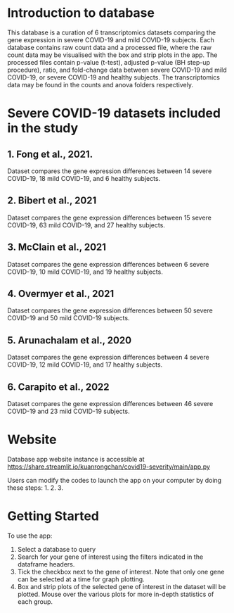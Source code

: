 # Introduction to database
This database is a curation of 6 transcriptomics datasets comparing the gene expression in severe COVID-19 and mild COVID-19 subjects. Each database contains raw count data and a processed file, where the raw count data may be visualised with the box and strip plots in the app. The processed files contain p-value (t-test), adjusted p-value (BH step-up procedure), ratio, and fold-change data between severe COVID-19 and mild COVID-19, or severe COVID-19 and healthy subjects. The transcriptomics data may be found in the counts and anova folders respectively.

# Severe COVID-19 datasets included in the study
## 1. Fong et al., 2021. 
Dataset compares the gene expression differences between 14 severe COVID-19, 18 mild COVID-19, and 6 healthy subjects.
## 2. Bibert et al., 2021
Dataset compares the gene expression differences between 15 severe COVID-19, 63 mild COVID-19, and 27 healthy subjects.
## 3. McClain et al., 2021
Dataset compares the gene expression differences between 6 severe COVID-19, 10 mild COVID-19, and 19 healthy subjects.
## 4. Overmyer et al., 2021
Dataset compares the gene expression differences between 50 severe COVID-19 and 50 mild COVID-19 subjects. 
## 5. Arunachalam et al., 2020
Dataset compares the gene expression differences between 4 severe COVID-19, 12 mild COVID-19, and 17 healthy subjects.
## 6. Carapito et al., 2022
Dataset compares the gene expression differences between 46 severe COVID-19 and 23 mild COVID-19 subjects. 

# Website
Database app website instance is accessible at https://share.streamlit.io/kuanrongchan/covid19-severity/main/app.py

Users can modify the codes to launch the app on your computer by doing these steps:
1.
2.
3.

# Getting Started
To use the app:
1. Select a database to query
2. Search for your gene of interest using the filters indicated in the dataframe headers.
3. Tick the checkbox next to the gene of interest. Note that only one gene can be selected at a time for graph plotting.
4. Box and strip plots of the selected gene of interest in the dataset will be plotted. Mouse over the various plots for more in-depth statistics of each group.
